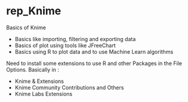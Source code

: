 # rep_Knime

Basics of Knime

- Basics like importing, filtering and exporting data
- Basics of plot using tools like JFreeChart
- Basics using R to plot data and to use Machine Learn algorithms

Need to install some extensions to use R and other Packages in the File Options.
Basically in :

- Knime & Extensions
- Knime Community Contributions and Others
- Knime Labs Extensions
